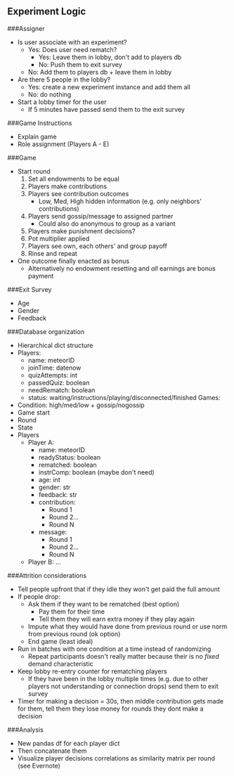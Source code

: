 ## Experiment Logic

###Assigner
- Is user associate with an experiment?
    + Yes: Does user need rematch?
        * Yes: Leave them in lobby, don't add to players db
        * No: Push them to exit survey
    + No: Add them to players db + leave them in lobby
- Are there 5 people in the lobby?
    + Yes: create a new experiment instance and add them all
    + No: do nothing
- Start a lobby timer for the user
    + If 5 minutes have passed send them to the exit survey

###Game Instructions
- Explain game
- Role assignment (Players A - E)

###Game
- Start round
    1. Set all endowments to be equal
    2. Players make contributions
    3. Players see contribution outcomes
        - Low, Med, High hidden information (e.g. only neighbors' contributions)
    4. Players send gossip/message to assigned partner
        - Could also do anonymous to group as a variant
    5. Players make punishment decisions?
    6. Pot multiplier applied
    7. Players see own, each others' and group payoff
    8. Rinse and repeat
- One outcome finally enacted as bonus
    + Alternatively no endowment resetting and *all* earnings are bonus payment

###Exit Survey
- Age
- Gender
- Feedback

###Database organization
- Hierarchical dict structure
- Players:
    + name: meteorID
    + joinTime: datenow
    + quizAttempts: int
    + passedQuiz: boolean
    + needRematch: boolean
    + status: waiting/instructions/playing/disconnected/finished
Games:
- Condition: high/med/low + gossip/nogossip
- Game start
- Round
- State
- Players
    + Player A:
        * name: meteorID
        * readyStatus: boolean
        * rematched: boolean
        * instrComp: boolean (maybe don't need)
        * age: int
        * gender: str
        * feedback: str
        * contribution:
            - Round 1
            - Round 2...
            - Round N
        * message:
            - Round 1
            - Round 2...
            - Round N
    + Player B: ...

###Attrition considerations
- Tell people upfront that if they idle they won't get paid the full amount
- If people drop:
    + Ask them if they want to be rematched (best option)
        * Pay them for their time
        * Tell them they will earn extra money if they play again
    + Impute what they would have done from previous round or use norm from previous round (ok option)
    + End game (least ideal)
- Run in batches with one condition at a time instead of randomizing
    + Repeat participants doesn't really matter because their is no *fixed* demand characteristic
- Keep lobby re-entry counter for rematching players
    + If they have been in the lobby multiple times (e.g. due to other players not understanding or connection drops) send them to exit survey
- Timer for making a decision = 30s, then middle contribution gets made for them, tell them they lose money for rounds they dont make a decision

###Analysis
- New pandas df for each player dict
- Then concatenate them
- Visualize player decisions correlations as similarity matrix per round (see Evernote)

